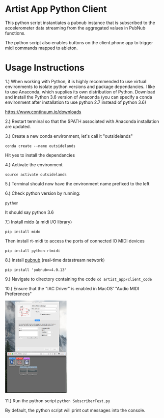 # Artist App Python Client
This python script instantiates a pubnub instance that is subscribed to the accelerometer data streaming from the aggregated values in PubNub functions.

The python script also enables buttons on the client phone app to trigger midi commands mapped to ableton.

# Usage Instructions

1.) When working with Python, it is highly recommended to use virtual environments to isolate python versions and package dependancies. I like to use Anaconda, which supplies its own distribution of Python. Download and install the Python 3.6 version of Anaconda (you can specify a conda environment after installation to use python 2.7 instead of python 3.6)

https://www.continuum.io/downloads

2.) Restart terminal so that the $PATH associated with Anaconda installation are updated.

3.) Create a new conda environment, let's call it "outsidelands"

`conda create --name outsidelands`

Hit yes to install the dependancies

4.) Activate the environment
  
`source activate outsidelands`

5.) Terminal should now have the environment name prefixed to the left

6.) Check python version by running:

`python`

It should say python 3.6

7.) Install [mido](https://mido.readthedocs.io/en/latest/) (a midi I/O library)

`pip install mido`

Then install rt-midi to access the ports of connected IO MIDI devices

`pip install python-rtmidi`

8.) Install [pubnub](https://www.pubnub.com/docs/python/pubnub-python-sdk) (real-time datastream network)

`pip install 'pubnub>=4.0.13'`

9.) Navigate to directory containing the code
`cd artist_app/client_code`

10.) Ensure that the "IAC Driver" is enabled in MacOS' "Audio MIDI Preferences"

<img src="./IACDriver.png" alt="Drawing" style="width: 200px; height: 300px"/>

11.) Run the python script
`python SubscriberTest.py`

By default, the python script will print out messages into the console.
